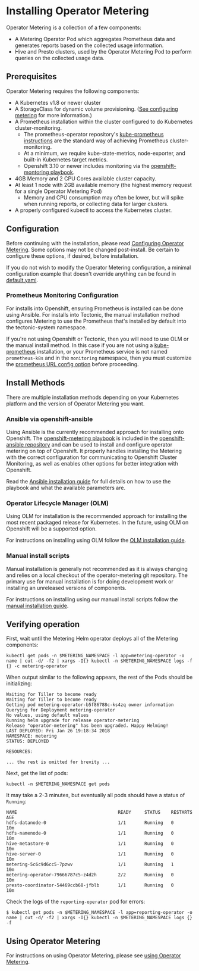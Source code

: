 # Installing Operator Metering

Operator Metering is a collection of a few components:

- A Metering Operator Pod which aggregates Prometheus data and generates reports based
  on the collected usage information.
- Hive and Presto clusters, used by the Operator Metering Pod to perform queries on the
  collected usage data.

## Prerequisites

Operator Metering requires the following components:

- A Kubernetes v1.8 or newer cluster
- A StorageClass for dynamic volume provisioning. ([See configuring metering][configuring-metering] for more information.)
- A Prometheus installation within the cluster configured to do Kubernetes cluster-monitoring.
    - The prometheus-operator repository's [kube-prometheus instructions][kube-prometheus] are the standard way of achieving Prometheus cluster-monitoring.
    - At a minimum, we require kube-state-metrics, node-exporter, and built-in Kubernetes target metrics.
    - Openshift 3.10 or newer includes monitoring via the [openshift-montoring playbook](https://github.com/openshift/openshift-ansible/tree/master/playbooks/openshift-monitoring).
- 4GB Memory and 2 CPU Cores available cluster capacity.
- At least 1 node with 2GB available memory (the highest memory request for a single Operator Metering Pod)
    - Memory and CPU consumption may often be lower, but will spike when running reports, or collecting data for larger clusters.
- A properly configured kubectl to access the Kubernetes cluster.

## Configuration

Before continuing with the installation, please read [Configuring Operator Metering][configuring-metering].
Some options may not be changed post-install. Be certain to configure these options, if desired, before installation.

If you do not wish to modify the Operator Metering configuration, a minimal configuration example that doesn't override anything can be found in [default.yaml][default-config].

### Prometheus Monitoring Configuration

For installs into Openshift, ensuring Prometheus is installed can be done using Ansible. For installs into Tectonic, the manual installation method configures Metering to use the Prometheus that's installed by default into the tectonic-system namespace.

If you're not using Openshift or Tectonic, then you will need to use OLM or the manual install method. In this case if you are not using a [kube-prometheus][kube-prometheus] installation, or your Prometheus service is not named `prometheus-k8s` and in the `monitoring` namespace, then you must customize the [prometheus URL config option][configure-prometheus-url] before proceeding.

## Install Methods

There are multiple installation methods depending on your Kubernetes platform and the version of Operator Metering you want.

### Ansible via openshift-ansible

Using Ansible is the currently recommended approach for installing onto Openshift.
The [openshift-metering playbook][metering-playbook] is included in the [openshift-ansible repository][openshift-ansible] and can be used to install and configure operator metering on top of Openshift.
It properly handles installing the Metering with the correct configuration for communicating to Openshift Cluster Monitoring, as well as enables other options for better integration with Openshift.

Read the [Ansible installation guide][ansible-install] for full details on how to use the playbook and what the available parameters are.

### Operator Lifecycle Manager (OLM)

Using OLM for installation is the recommended approach for installing the most recent packaged release for Kubernetes.
In the future, using OLM on Openshift will be a supported option.

For instructions on installing using OLM follow the [OLM installation guide][olm-install].

### Manual install scripts

Manual installation is generally not recommended as it is always changing and relies on a local checkout of the operator-metering git repository.
The primary use for manual installation is for doing development work or installing an unreleased versions of components.

For instructions on installing using our manual install scripts follow the [manual installation guide][manual-install].

## Verifying operation

First, wait until the Metering Helm operator deploys all of the Metering components:

```
kubectl get pods -n $METERING_NAMESPACE -l app=metering-operator -o name | cut -d/ -f2 | xargs -I{} kubectl -n $METERING_NAMESPACE logs -f {} -c metering-operator
```

When output similar to the following appears, the rest of the Pods should be initializing:

```
Waiting for Tiller to become ready
Waiting for Tiller to become ready
Getting pod metering-operator-b5f86788c-ks4zq owner information
Querying for Deployment metering-operator
No values, using default values
Running helm upgrade for release operator-metering
Release "operator-metering" has been upgraded. Happy Helming!
LAST DEPLOYED: Fri Jan 26 19:18:34 2018
NAMESPACE: metering
STATUS: DEPLOYED

RESOURCES:

... the rest is omitted for brevity ...
```

Next, get the list of pods:

```
kubectl -n $METERING_NAMESPACE get pods
```

It may take a 2-3 minutes, but eventually all pods should have a status of `Running`:

```
NAME                                      READY     STATUS    RESTARTS   AGE
hdfs-datanode-0                           1/1       Running   0          10m
hdfs-namenode-0                           1/1       Running   0          10m
hive-metastore-0                          1/1       Running   0          10m
hive-server-0                             1/1       Running   0          10m
metering-5c6c9d6cc5-7pzwv                 1/1       Running   1          10m
metering-operator-79666787c5-z4d2h        2/2       Running   0          10m
presto-coordinator-54469ccb68-jfblb       1/1       Running   0          10m
```

Check the logs of the `reporting-operator` pod for errors:

```
$ kubectl get pods -n $METERING_NAMESPACE -l app=reporting-operator -o name | cut -d/ -f2 | xargs -I{} kubectl -n $METERING_NAMESPACE logs {} -f
```

## Using Operator Metering

For instructions on using Operator Metering, please see [using Operator Metering][using-metering].

[default-config]: ../manifests/metering-config/default.yaml
[using-metering]: using-metering.md
[configuring-metering]: metering-config.md
[configure-prometheus-url]: metering-config.md#prometheus-url
[kube-prometheus]: https://github.com/coreos/prometheus-operator/tree/master/contrib/kube-prometheus
[olm-install]: olm-install.md
[ansible-install]: ansible-install.md
[manual-install]: manual-install.md
[metering-playbook]: https://github.com/openshift/openshift-ansible/tree/master/playbooks/openshift-metering
[openshift-ansible]: https://github.com/openshift/openshift-ansible

